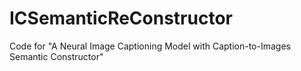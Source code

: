 # ICSemanticReConstructor
Code for "A Neural Image Captioning Model with Caption-to-Images Semantic Constructor"
